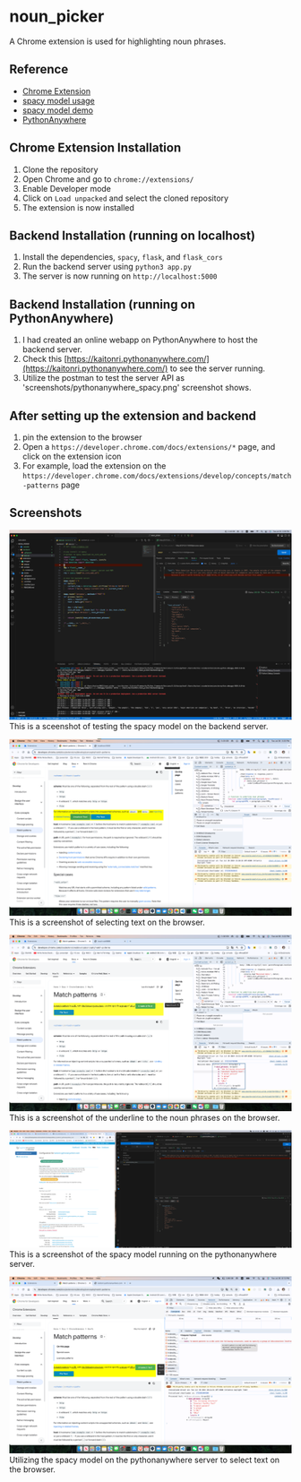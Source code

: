 # noun_picker
A Chrome extension is used for highlighting noun phrases.

## Reference
- [Chrome Extension](https://developer.chrome.com/docs/extensions/get-started/tutorial/hello-world◊)
- [spacy model usage](https://spacy.io/usage)
- [spacy model demo](https://spacy.io)
- [PythonAnywhere](https://www.pythonanywhere.com/)

## Chrome Extension Installation
1. Clone the repository
2. Open Chrome and go to `chrome://extensions/`
3. Enable Developer mode
4. Click on `Load unpacked` and select the cloned repository
5. The extension is now installed

## Backend Installation (running on localhost)
1. Install the dependencies, `spacy`, `flask`, and `flask_cors`
2. Run the backend server using `python3 app.py`
3. The server is now running on `http://localhost:5000`

## Backend Installation (running on PythonAnywhere)
1. I had created an online webapp  on PythonAnywhere to host the backend server.
2. Check this [https://kaitonri.pythonanywhere.com/](https://kaitonri.pythonanywhere.com/) to see the server running.
3. Utilize the postman to test the server API as 'screenshots/pythonanywhere_spacy.png' screenshot shows.

## After setting up the extension and backend
1. pin the extension to the browser
2. Open a `https://developer.chrome.com/docs/extensions/*` page, and click on the extension icon
3. For example, load the extension on the `https://developer.chrome.com/docs/extensions/develop/concepts/match-patterns` page


## Screenshots
![Screenshot](./screenshots/spacy.png)
This is a sceenshot of testing the spacy model on the backend server.

![Screenshot](./screenshots/select_text.png)
This is a screenshot of selecting text on the browser.

![Screenshot](./screenshots/noun_phrases.png)
This is a screenshot of the underline to the noun phrases on the browser.

![Screenshot](./screenshots/pythonanywhere_spacy.png)
This is a screenshot of the spacy model running on the pythonanywhere server.

![Screenshot](./screenshots/pythonanywhere_select_text.png)
Utilizing the spacy model on the pythonanywhere server to select text on the browser.